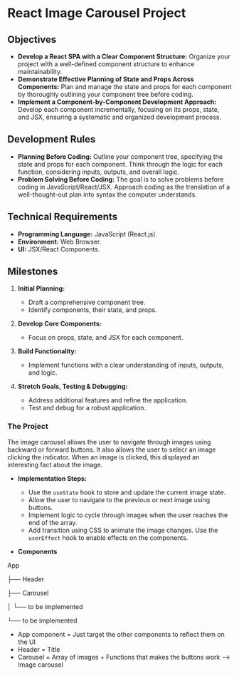 # React Image Carousel Project

## Objectives

- **Develop a React SPA with a Clear Component Structure:** Organize your project with a well-defined component structure to enhance maintainability.
- **Demonstrate Effective Planning of State and Props Across Components:** Plan and manage the state and props for each component by thoroughly outlining your component tree before coding.
- **Implement a Component-by-Component Development Approach:** Develop each component incrementally, focusing on its props, state, and JSX, ensuring a systematic and organized development process.

## Development Rules

- **Planning Before Coding:** Outline your component tree, specifying the state and props for each component. Think through the logic for each function, considering inputs, outputs, and overall logic.
- **Problem Solving Before Coding:** The goal is to solve problems before coding in JavaScript/React/JSX. Approach coding as the translation of a well-thought-out plan into syntax the computer understands.

## Technical Requirements

- **Programming Language:** JavaScript (React.js).
- **Environment:** Web Browser.
- **UI:** JSX/React Components.

## Milestones

1. **Initial Planning:**
   - Draft a comprehensive component tree.
   - Identify components, their state, and props.

2. **Develop Core Components:**
   - Focus on props, state, and JSX for each component.

3. **Build Functionality:**
   - Implement functions with a clear understanding of inputs, outputs, and logic.

4. **Stretch Goals, Testing & Debugging:**
   - Address additional features and refine the application.
   - Test and debug for a robust application.



### The Project

The image carousel allows the user to navigate through images using backward or forward buttons. It also allows the user to selecr an image clicking the indicator. When an image is clicked, this displayed an interesting fact about the image.

- **Implementation Steps:**
  - Use the `useState` hook to store and update the current image state.
  - Allow the user to navigate to the previous or next image using buttons.
  - Implement logic to cycle through images when the user reaches the end of the array.
  - Add transition using CSS to animate the image changes.
    Use the `userEffect` hook to enable effects on the components.

- **Components**

App

├── Header

├── Carousel

│   └── to be implemented

└── to be implemented

- App component = Just target the other components to reflect them on the UI
- Header = Title
- Carousel = Array of images + Functions that makes the buttons work --> Image carousel
